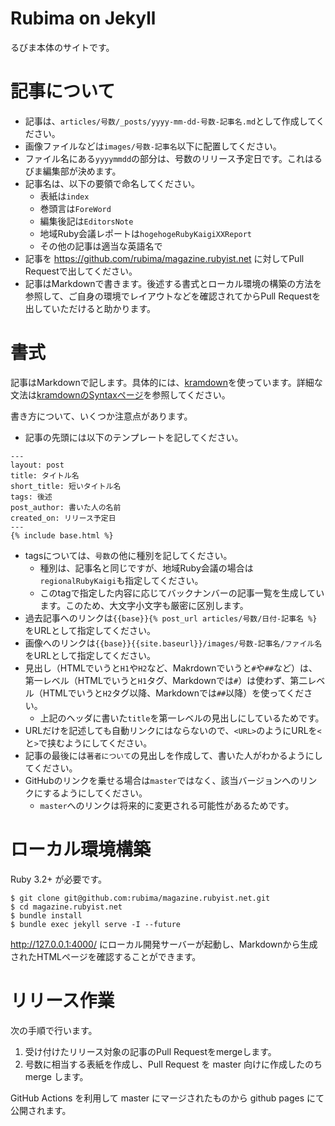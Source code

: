 # Rubima on Jekyll

るびま本体のサイトです。

# 記事について

- 記事は、`articles/号数/_posts/yyyy-mm-dd-号数-記事名.md`として作成してください。
- 画像ファイルなどは`images/号数-記事名`以下に配置してください。
- ファイル名にある`yyyymmdd`の部分は、号数のリリース予定日です。これはるびま編集部が決めます。
- 記事名は、以下の要領で命名してください。
  - 表紙は`index`
  - 巻頭言は`ForeWord`
  - 編集後記は`EditorsNote`
  - 地域Ruby会議レポートは`hogehogeRubyKaigiXXReport`
  - その他の記事は適当な英語名で
- 記事を https://github.com/rubima/magazine.rubyist.net に対してPull Requestで出してください。
- 記事はMarkdownで書きます。後述する書式とローカル環境の構築の方法を参照して、ご自身の環境でレイアウトなどを確認されてからPull Requestを出していただけると助かります。

# 書式

記事はMarkdownで記します。具体的には、[kramdown](https://kramdown.gettalong.org/)を使っています。詳細な文法は[kramdownのSyntaxページ](https://kramdown.gettalong.org/syntax.html)を参照してください。

書き方について、いくつか注意点があります。

- 記事の先頭には以下のテンプレートを記してください。

```
---
layout: post
title: タイトル名
short_title: 短いタイトル名
tags: 後述
post_author: 書いた人の名前
created_on: リリース予定日
---
{% include base.html %}
```

- tagsについては、`号数`の他に種別を記してください。
  - 種別は、記事名と同じですが、地域Ruby会議の場合は`regionalRubyKaigi`も指定してください。
  - このtagで指定した内容に応じてバックナンバーの記事一覧を生成しています。このため、大文字小文字も厳密に区別します。
- 過去記事へのリンクは`{{base}}{% post_url articles/号数/日付-記事名 %}`をURLとして指定してください。
- 画像へのリンクは`{{base}}{{site.baseurl}}/images/号数-記事名/ファイル名`をURLとして指定してください。
- 見出し（HTMLでいうと`H1`や`H2`など、Makrdownでいうと`#`や`##`など）は、第一レベル（HTMLでいうと`H1`タグ、Markdownでは`#`）は使わず、第二レベル（HTMLでいうと`H2`タグ以降、Markdownでは`##`以降）を使ってください。
  - 上記のヘッダに書いた`title`を第一レベルの見出しにしているためです。
- URLだけを記述しても自動リンクにはならないので、`<URL>`のようにURLを`<`と`>`で挟むようにしてください。
- 記事の最後には`著者について`の見出しを作成して、書いた人がわかるようにしてください。
- GitHubのリンクを乗せる場合は`master`ではなく、該当バージョンへのリンクにするようにしてください。
  - `master`へのリンクは将来的に変更される可能性があるためです。

# ローカル環境構築

Ruby 3.2+ が必要です。

```
$ git clone git@github.com:rubima/magazine.rubyist.net.git
$ cd magazine.rubyist.net
$ bundle install
$ bundle exec jekyll serve -I --future
```

http://127.0.0.1:4000/ にローカル開発サーバーが起動し、Markdownから生成されたHTMLページを確認することができます。

# リリース作業

次の手順で行います。

1. 受け付けたリリース対象の記事のPull Requestをmergeします。
2. 号数に相当する表紙を作成し、Pull Request を master 向けに作成したのち merge します。

GitHub Actions を利用して master にマージされたものから github pages にて公開されます。
